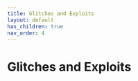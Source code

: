 ```yaml
---
title: Glitches and Exploits
layout: default
has_children: true
nav_order: 4
---
```


# Glitches and Exploits
